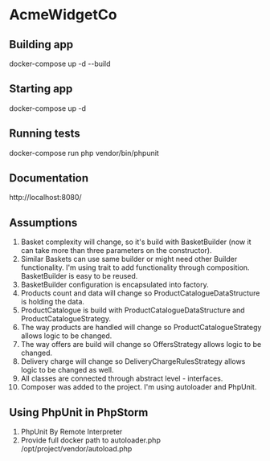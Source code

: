 # AcmeWidgetCo

## Building app
docker-compose up -d --build

## Starting app
docker-compose up -d

## Running tests
docker-compose run php vendor/bin/phpunit

## Documentation
http://localhost:8080/

## Assumptions
1. Basket complexity will change, so it's build with BasketBuilder (now it can take more than three parameters on the constructor).
2. Similar Baskets can use same builder or might need other Builder functionality. I'm using trait to add functionality through composition. BasketBuilder is easy to be reused.
3. BasketBuilder configuration is encapsulated into factory.
4. Products count and data will change so ProductCatalogueDataStructure is holding the data.
5. ProductCatalogue is build with ProductCatalogueDataStructure and ProductCatalogueStrategy.
6. The way products are handled will change so ProductCatalogueStrategy allows logic to be changed.
7. The way offers are build will change so OffersStrategy allows logic to be changed.
8. Delivery charge will change so DeliveryChargeRulesStrategy allows logic to be changed as well.
9. All classes are connected through abstract level - interfaces.
10. Composer was added to the project. I'm using autoloader and PhpUnit. 

## Using PhpUnit in PhpStorm
1. PhpUnit By Remote Interpreter
2. Provide full docker path to autoloader.php /opt/project/vendor/autoload.php
